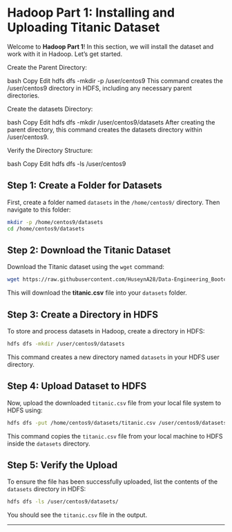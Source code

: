 # Hadoop Part 1: Installing and Uploading Titanic Dataset

Welcome to **Hadoop Part 1**! In this section, we will install the dataset and work with it in Hadoop. Let’s get started.


Create the Parent Directory:

bash
Copy
Edit
hdfs dfs -mkdir -p /user/centos9
This command creates the /user/centos9 directory in HDFS, including any necessary parent directories.

Create the datasets Directory:

bash
Copy
Edit
hdfs dfs -mkdir /user/centos9/datasets
After creating the parent directory, this command creates the datasets directory within /user/centos9.

Verify the Directory Structure:

bash
Copy
Edit
hdfs dfs -ls /user/centos9

## Step 1: Create a Folder for Datasets

First, create a folder named `datasets` in the `/home/centos9/` directory. Then navigate to this folder:

```bash
mkdir -p /home/centos9/datasets
cd /home/centos9/datasets
```

## Step 2: Download the Titanic Dataset

Download the Titanic dataset using the `wget` command:

```bash
wget https://raw.githubusercontent.com/HuseynA28/Data-Engineering_Bootcamp/refs/heads/main/datasets/titanic.csv
```

This will download the **titanic.csv** file into your `datasets` folder.

## Step 3: Create a Directory in HDFS

To store and process datasets in Hadoop, create a directory in HDFS:

```bash
hdfs dfs -mkdir /user/centos9/datasets
```

This command creates a new directory named `datasets` in your HDFS user directory.

## Step 4: Upload Dataset to HDFS

Now, upload the downloaded `titanic.csv` file from your local file system to HDFS using:

```bash
hdfs dfs -put /home/centos9/datasets/titanic.csv /user/centos9/datasets/
```

This command copies the `titanic.csv` file from your local machine to HDFS inside the `datasets` directory.

## Step 5: Verify the Upload

To ensure the file has been successfully uploaded, list the contents of the `datasets` directory in HDFS:

```bash
hdfs dfs -ls /user/centos9/datasets/
```

You should see the `titanic.csv` file in the output.

---



